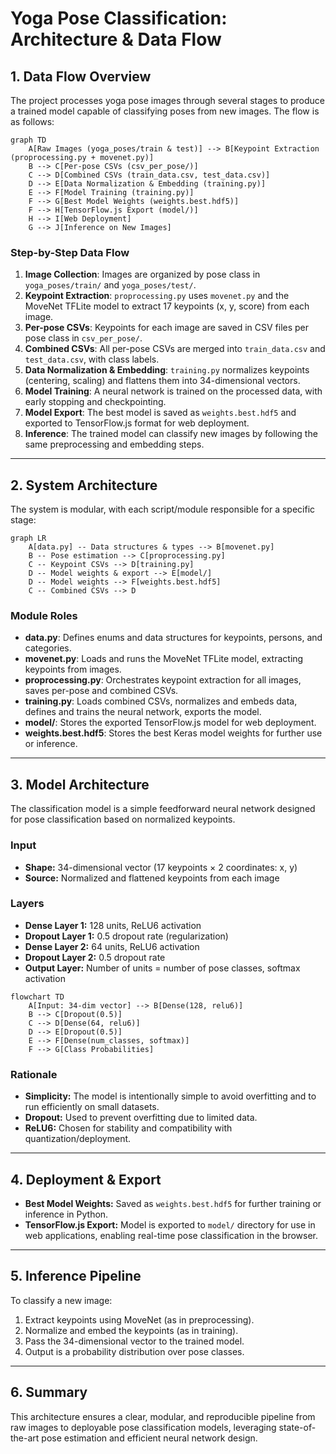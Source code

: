# Yoga Pose Classification: Architecture & Data Flow

## 1. Data Flow Overview

The project processes yoga pose images through several stages to produce a trained model capable of classifying poses from new images. The flow is as follows:

```mermaid
graph TD
    A[Raw Images (yoga_poses/train & test)] --> B[Keypoint Extraction (proprocessing.py + movenet.py)]
    B --> C[Per-pose CSVs (csv_per_pose/)]
    C --> D[Combined CSVs (train_data.csv, test_data.csv)]
    D --> E[Data Normalization & Embedding (training.py)]
    E --> F[Model Training (training.py)]
    F --> G[Best Model Weights (weights.best.hdf5)]
    F --> H[TensorFlow.js Export (model/)]
    H --> I[Web Deployment]
    G --> J[Inference on New Images]
```

### Step-by-Step Data Flow

1. **Image Collection**: Images are organized by pose class in `yoga_poses/train/` and `yoga_poses/test/`.
2. **Keypoint Extraction**: `proprocessing.py` uses `movenet.py` and the MoveNet TFLite model to extract 17 keypoints (x, y, score) from each image.
3. **Per-pose CSVs**: Keypoints for each image are saved in CSV files per pose class in `csv_per_pose/`.
4. **Combined CSVs**: All per-pose CSVs are merged into `train_data.csv` and `test_data.csv`, with class labels.
5. **Data Normalization & Embedding**: `training.py` normalizes keypoints (centering, scaling) and flattens them into 34-dimensional vectors.
6. **Model Training**: A neural network is trained on the processed data, with early stopping and checkpointing.
7. **Model Export**: The best model is saved as `weights.best.hdf5` and exported to TensorFlow.js format for web deployment.
8. **Inference**: The trained model can classify new images by following the same preprocessing and embedding steps.

---

## 2. System Architecture

The system is modular, with each script/module responsible for a specific stage:

```mermaid
graph LR
    A[data.py] -- Data structures & types --> B[movenet.py]
    B -- Pose estimation --> C[proprocessing.py]
    C -- Keypoint CSVs --> D[training.py]
    D -- Model weights & export --> E[model/]
    D -- Model weights --> F[weights.best.hdf5]
    C -- Combined CSVs --> D
```

### Module Roles
- **data.py**: Defines enums and data structures for keypoints, persons, and categories.
- **movenet.py**: Loads and runs the MoveNet TFLite model, extracting keypoints from images.
- **proprocessing.py**: Orchestrates keypoint extraction for all images, saves per-pose and combined CSVs.
- **training.py**: Loads combined CSVs, normalizes and embeds data, defines and trains the neural network, exports the model.
- **model/**: Stores the exported TensorFlow.js model for web deployment.
- **weights.best.hdf5**: Stores the best Keras model weights for further use or inference.

---

## 3. Model Architecture

The classification model is a simple feedforward neural network designed for pose classification based on normalized keypoints.

### Input
- **Shape:** 34-dimensional vector (17 keypoints × 2 coordinates: x, y)
- **Source:** Normalized and flattened keypoints from each image

### Layers
- **Dense Layer 1:** 128 units, ReLU6 activation
- **Dropout Layer 1:** 0.5 dropout rate (regularization)
- **Dense Layer 2:** 64 units, ReLU6 activation
- **Dropout Layer 2:** 0.5 dropout rate
- **Output Layer:** Number of units = number of pose classes, softmax activation

```mermaid
flowchart TD
    A[Input: 34-dim vector] --> B[Dense(128, relu6)]
    B --> C[Dropout(0.5)]
    C --> D[Dense(64, relu6)]
    D --> E[Dropout(0.5)]
    E --> F[Dense(num_classes, softmax)]
    F --> G[Class Probabilities]
```

### Rationale
- **Simplicity:** The model is intentionally simple to avoid overfitting and to run efficiently on small datasets.
- **Dropout:** Used to prevent overfitting due to limited data.
- **ReLU6:** Chosen for stability and compatibility with quantization/deployment.

---

## 4. Deployment & Export

- **Best Model Weights:** Saved as `weights.best.hdf5` for further training or inference in Python.
- **TensorFlow.js Export:** Model is exported to `model/` directory for use in web applications, enabling real-time pose classification in the browser.

---

## 5. Inference Pipeline

To classify a new image:
1. Extract keypoints using MoveNet (as in preprocessing).
2. Normalize and embed the keypoints (as in training).
3. Pass the 34-dimensional vector to the trained model.
4. Output is a probability distribution over pose classes.

---

## 6. Summary

This architecture ensures a clear, modular, and reproducible pipeline from raw images to deployable pose classification models, leveraging state-of-the-art pose estimation and efficient neural network design. 